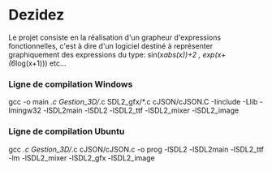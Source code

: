 # Dezidez
Le projet consiste en la réalisation d'un grapheur d'expressions fonctionnelles, c'est à dire d'un logiciel destiné à représenter graphiquement des expressions du type: sin(x*abs(x))+2 , exp(x+(6*log(x+1))) etc...


### Ligne de compilation Windows

gcc -o main *.c Gestion_3D/*.c SDL2_gfx/*.c cJSON/cJSON.C -Iinclude -Llib -lmingw32 -lSDL2main -lSDL2 -lSDL2_ttf -lSDL2_mixer -lSDL2_image


### Ligne de compilation Ubuntu
gcc *.c Gestion_3D/*.c cJSON/cJSON.c -o prog -lSDL2 -lSDL2main -lSDL2_ttf -lm -lSDL2_mixer -lSDL2_gfx -lSDL2_image
